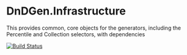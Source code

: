 # DnDGen.Infrastructure
This provides common, core objects for the generators, including the Percentile and Collection selectors, with dependencies

[![Build Status](https://dev.azure.com/dndgen/DnDGen/_apis/build/status%2FDnDGen.Infrastructure%20-%20Build?branchName=master)](https://dev.azure.com/dndgen/DnDGen/_build/latest?definitionId=9&branchName=master)
